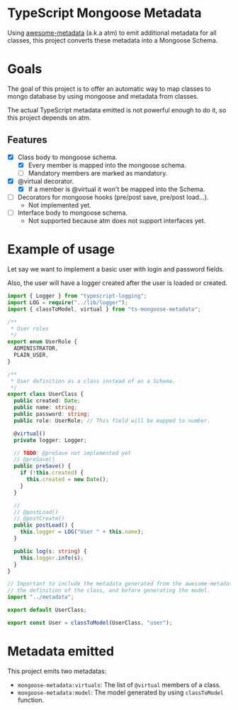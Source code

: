 # TypeScript Mongoose Metadata

Using [awesome-metadata](https://github.com/lilezek/awesome-metadata) (a.k.a atm) to emit additional metadata for all classes, this project 
converts these metadata into a Mongoose Schema.

# Goals

The goal of this project is to offer an automatic way to map classes to mongo database by using mongoose and metadata from classes.

The actual TypeScript metadata emitted is not powerful enough to do it, so this project depends on atm.    

## Features

* [x] Class body to mongoose schema.
  * [x] Every member is mapped into the mongoose schema.
  * [ ] Mandatory members are marked as mandatory.
* [x] @virtual decorator.
  * [x] If a member is @virtual it won't be mapped into the Schema.
* [ ] Decorators for mongoose hooks (pre/post save, pre/post load...).
  * Not implemented yet.
* [ ] Interface body to mongoose schema.
  * Not supported because atm does not support interfaces yet.

# Example of usage

Let say we want to implement a basic user with login and password fields.

Also, the user will have a logger created after the user is loaded or created.

```ts
import { Logger } from "typescript-logging";
import LOG = require("../lib/logger");
import { classToModel, virtual } from "ts-mongoose-metadata";

/**
 * User roles
 */
export enum UserRole {
  ADMINISTRATOR,
  PLAIN_USER,
}

/**
 * User definition as a class instead of as a Schema.
 */
export class UserClass {
  public created: Date;
  public name: string;
  public password: string;
  public role: UserRole; // This field will be mapped to number.

  @virtual()
  private logger: Logger;

  // TODO: @preSave not implemented yet 
  // @preSave()
  public preSave() {
    if (!this.created) {
      this.created = new Date();
    }
  }

  // 
  // @postLoad()
  // @postCreate()
  public postLoad() {
    this.logger = LOG("User " + this.name);
  }

  public log(s: string) {
    this.logger.info(s);
  }
}

// Important to include the metadata generated from the awesome-metadata emitter after 
// the definition of the class, and before generating the model.
import "../metadata";

export default UserClass;

export const User = classToModel(UserClass, "user");
```

# Metadata emitted

This project emits two metadatas:

* `mongoose-metadata:virtuals`: The list of `@virtual` members of a class.
* `mongoose-metadata:model`: The model generated by using `classToModel` function. 